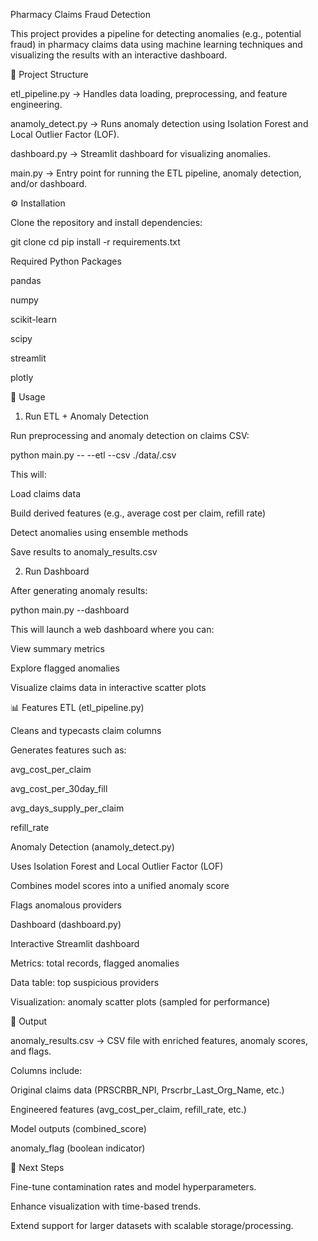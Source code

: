 Pharmacy Claims Fraud Detection

This project provides a pipeline for detecting anomalies (e.g., potential fraud) in pharmacy claims data using machine learning techniques and visualizing the results with an interactive dashboard.

📂 Project Structure

etl_pipeline.py → Handles data loading, preprocessing, and feature engineering.

anamoly_detect.py → Runs anomaly detection using Isolation Forest and Local Outlier Factor (LOF).

dashboard.py → Streamlit dashboard for visualizing anomalies.

main.py → Entry point for running the ETL pipeline, anomaly detection, and/or dashboard.

⚙️ Installation

Clone the repository and install dependencies:

git clone <your-repo-url>
cd <your-repo>
pip install -r requirements.txt

Required Python Packages

pandas

numpy

scikit-learn

scipy

streamlit

plotly

🚀 Usage
1. Run ETL + Anomaly Detection

Run preprocessing and anomaly detection on claims CSV:

python main.py -- --etl --csv ./data/<name>.csv


This will:

Load claims data

Build derived features (e.g., average cost per claim, refill rate)

Detect anomalies using ensemble methods

Save results to anomaly_results.csv

2. Run Dashboard

After generating anomaly results:

python main.py --dashboard


This will launch a web dashboard where you can:

View summary metrics

Explore flagged anomalies

Visualize claims data in interactive scatter plots

📊 Features
ETL (etl_pipeline.py)

Cleans and typecasts claim columns

Generates features such as:

avg_cost_per_claim

avg_cost_per_30day_fill

avg_days_supply_per_claim

refill_rate

Anomaly Detection (anamoly_detect.py)

Uses Isolation Forest and Local Outlier Factor (LOF)

Combines model scores into a unified anomaly score

Flags anomalous providers

Dashboard (dashboard.py)

Interactive Streamlit dashboard

Metrics: total records, flagged anomalies

Data table: top suspicious providers

Visualization: anomaly scatter plots (sampled for performance)

📁 Output

anomaly_results.csv → CSV file with enriched features, anomaly scores, and flags.

Columns include:

Original claims data (PRSCRBR_NPI, Prscrbr_Last_Org_Name, etc.)

Engineered features (avg_cost_per_claim, refill_rate, etc.)

Model outputs (combined_score)

anomaly_flag (boolean indicator)

🔮 Next Steps

Fine-tune contamination rates and model hyperparameters.

Enhance visualization with time-based trends.

Extend support for larger datasets with scalable storage/processing.
